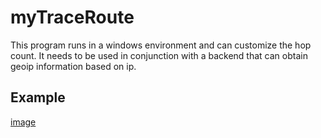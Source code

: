 # myTraceRoute

This program runs in a windows environment and can customize the hop count. It needs to be used in conjunction with a backend that can obtain geoip information based on ip.


## Example

[image](https://raw.githubusercontent.com/Jupiter0428/myTraceRoute/master/image/example.png)